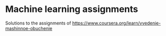 # Machine learning assignments

Solutions to the assignments of https://www.coursera.org/learn/vvedenie-mashinnoe-obuchenie

